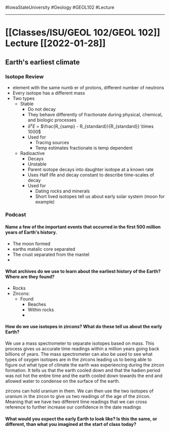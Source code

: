#IowaStateUniversity
#Geology 
#GEOL102
#Lecture


---

# [[Classes/ISU/GEOL 102/GEOL 102]] Lecture [[2022-01-28]]


## Earth's earliest climate 

### Isotope Review 

- element with the same numb er of protons, different number of neutrons
- Every isotope has a different mass
- Two types 
	- Stable 
		- Do not decay
		- They behave differently of fractionate during physical, chemical, and biologic processes 
		- $\delta^x E$  = $\frac{R_{samp} - R_{standard}}{R_{standard}} \times 1000$
		- Used for 
			- Tracing sources
			- Temp estimates fractionate is temp dependent 
	- Radioactive 
		- Decays 
		- Unstable 
		- Parent isotope decays into daughter isotope at a known rate 
		- Uses Half life and decay constant to describe time-scales of decay
		- Used for 
			- Dating rocks and minerals
			- Short lived isotopes tell us about early solar system (moon for example)

### Podcast 

#### Name a few of the important events that occurred in the first 500 million years of Earth's history.

- The moon formed 
- earths matalic core separated 
- The crust separated from the mantel 
- 


#### What archives do we use to learn about the earliest history of the Earth? Where are they found?

- Rocks 
- Zircons: 
	- Found 
		- Beaches 
		- Within rocks 
		- 



#### How do we use isotopes in zircons? What do these tell us about the early Earth?

We use a mass spectrometer to separate isotopes based on mass. This process gives us  accurate time readings within a million years going back billions of years. The mass spectrometer can also  be used to see what types of oxygen isotopes are in the zircons leading us to being able to figure out what type of climate the earth was experiencing during the zircon formation. It tells us that the earth cooled down and that the hadien period was not hot the entire time and the earth cooled down towards the end and allowed water to condense on the surface of the earth. 


zircons can hold uranium in them. We can then use the two isotopes of uranium in the zircon  to give us two readings of the age of the zircon. Meaning that we have two different time readings that we can cross reference to further increase our confidence in the date readings  


#### What would you expect the early Earth to look like? Is this the same, or different, than what you imagined at the start of class today?






